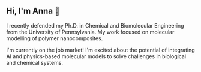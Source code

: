 ## Hi, I'm Anna 👋

I recently defended my Ph.D. in Chemical and Biomolecular Engineering from the University of Pennsylvania. My work focused on molecular modelling of polymer nanocomposites. 

I'm currently on the job market! I'm excited about the potential of integrating AI and physics-based molecular models to solve challenges in biological and chemical systems. 




<!--
**AnastasiaNeuman/AnastasiaNeuman** is a ✨ _special_ ✨ repository because its `README.md` (this file) appears on your GitHub profile.

Here are some ideas to get you started:

- 🔭 I’m currently working on ...
- 🌱 I’m currently learning ...
- 👯 I’m looking to collaborate on ...
- 🤔 I’m looking for help with ...
- 💬 Ask me about ...
- 📫 How to reach me: ...
- 😄 Pronouns: ...
- ⚡ Fun fact: ...
-->
